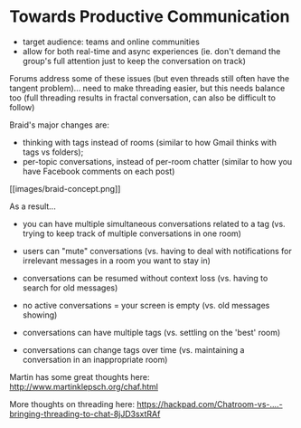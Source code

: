 # Towards Productive Communication

   - target audience: teams and online communities
   - allow for both real-time and async experiences
       (ie. don't demand the group's full attention just to keep the conversation on track)

Forums address some of these issues (but even threads still often have the tangent problem)... need to make threading easier, but this needs balance too (full threading results in fractal conversation, can also be difficult to follow)

Braid's major changes are:
 - thinking with tags instead of rooms (similar to how Gmail thinks with tags vs folders);
 - per-topic conversations, instead of per-room chatter (similar to how you have Facebook comments on each post)

 [[images/braid-concept.png]]

As a result...

  - you can have multiple simultaneous conversations related to a tag (vs. trying to keep track of multiple conversations in one room)

  - users can "mute" conversations (vs. having to deal with notifications for irrelevant messages in a room you want to stay in)

  - conversations can be resumed without context loss (vs. having to search for old messages)

  - no active conversations = your screen is empty (vs. old messages showing)

  - conversations can have multiple tags (vs. settling on the 'best' room)

  - conversations can change tags over time (vs. maintaining a conversation in an inappropriate room)


Martin has some great thoughts here: http://www.martinklepsch.org/chaf.html

More thoughts on threading here: https://hackpad.com/Chatroom-vs-....-bringing-threading-to-chat-8jJD3sxtRAf
